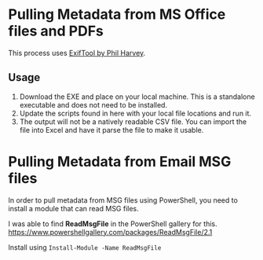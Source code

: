 # Pulling Metadata from MS Office files and PDFs

This process uses [ExifTool by Phil Harvey](https://exiftool.org/).

## Usage

1. Download the EXE and place on your local machine. This is a standalone executable and does not need to be installed.
1. Update the scripts found in here with your local file locations and run it. 
1. The output will not be a natively readable CSV file. You can import the file into Excel and have it parse the file to make it usable. 


# Pulling Metadata from Email MSG files
In order to pull metadata from MSG files using PowerShell, you need to install a module that can read MSG files. 

I was able to find __ReadMsgFile__ in the PowerShell gallery for this. https://www.powershellgallery.com/packages/ReadMsgFile/2.1

Install using `Install-Module -Name ReadMsgFile`